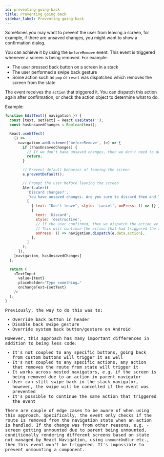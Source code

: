 ```yaml
---
id: preventing-going-back
title: Preventing going back
sidebar_label: Preventing going back
---
```


Sometimes you may want to prevent the user from leaving a screen, for example, if there are unsaved changes, you might want to show a confirmation dialog.

You can achieve it by using the `beforeRemove` event. This event is triggered whenever a screen is being removed. For example:

- The user pressed back button on a screen in a stack
- The user performed a swipe back gesture
- Some action such as `pop` or `reset` was dispatched which removes the screen from the state

The event receives the `action` that triggered it. You can dispatch this action again after confirmation, or check the action object to determine what to do.

Example:

<samp id="prevent-going-back" />

```js
function EditText({ navigation }) {
  const [text, setText] = React.useState('');
  const hasUnsavedChanges = Boolean(text);

  React.useEffect(
    () =>
      navigation.addListener('beforeRemove', (e) => {
        if (!hasUnsavedChanges) {
          // If we don't have unsaved changes, then we don't need to do anything
          return;
        }

        // Prevent default behavior of leaving the screen
        e.preventDefault();

        // Prompt the user before leaving the screen
        Alert.alert(
          'Discard changes?',
          'You have unsaved changes. Are you sure to discard them and leave the screen?',
          [
            { text: "Don't leave", style: 'cancel', onPress: () => {} },
            {
              text: 'Discard',
              style: 'destructive',
              // If the user confirmed, then we dispatch the action we blocked earlier
              // This will continue the action that had triggered the removal of the screen
              onPress: () => navigation.dispatch(e.data.action),
            },
          ]
        );
      }),
    [navigation, hasUnsavedChanges]
  );

  return (
    <TextInput
      value={text}
      placeholder="Type something…"
      onChangeText={setText}
    />
  );
}
```

Previously, the way to do this was to:

- Override back button in header
- Disable back swipe gesture
- Override system back button/gesture on Android

However, this approach has many important differences in addition to being less code:

- It's not coupled to any specific buttons, going back from custom buttons will trigger it as well
- It's not coupled to any specific actions, any action that removes the route from state will trigger it
- It works across nested navigators, e.g. if the screen is being removed due to an action in parent navigator
- User can still swipe back in the stack navigator, however, the swipe will be cancelled if the event was prevented
- It's possible to continue the same action that triggered the event

There are couple of edge cases to be aware of when using this approach. Specifically, the event only checks if the route is removed from the navigation state when an action is handled. If the change was from other reasons, e.g. - screen getting unmounted due to parent being unmounted, conditionally rendering different screens based on state not managed by React Navigation, using `unmountOnBlur` etc., then this event won't be triggered. It's impossible to prevent unmounting a component.
